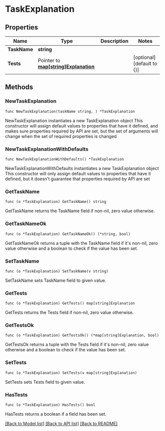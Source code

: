 # TaskExplanation

## Properties

Name | Type | Description | Notes
------------ | ------------- | ------------- | -------------
**TaskName** | **string** |  | 
**Tests** | Pointer to [**map[string]Explanation**](Explanation.md) |  | [optional] [default to {}]

## Methods

### NewTaskExplanation

`func NewTaskExplanation(taskName string, ) *TaskExplanation`

NewTaskExplanation instantiates a new TaskExplanation object
This constructor will assign default values to properties that have it defined,
and makes sure properties required by API are set, but the set of arguments
will change when the set of required properties is changed

### NewTaskExplanationWithDefaults

`func NewTaskExplanationWithDefaults() *TaskExplanation`

NewTaskExplanationWithDefaults instantiates a new TaskExplanation object
This constructor will only assign default values to properties that have it defined,
but it doesn't guarantee that properties required by API are set

### GetTaskName

`func (o *TaskExplanation) GetTaskName() string`

GetTaskName returns the TaskName field if non-nil, zero value otherwise.

### GetTaskNameOk

`func (o *TaskExplanation) GetTaskNameOk() (*string, bool)`

GetTaskNameOk returns a tuple with the TaskName field if it's non-nil, zero value otherwise
and a boolean to check if the value has been set.

### SetTaskName

`func (o *TaskExplanation) SetTaskName(v string)`

SetTaskName sets TaskName field to given value.


### GetTests

`func (o *TaskExplanation) GetTests() map[string]Explanation`

GetTests returns the Tests field if non-nil, zero value otherwise.

### GetTestsOk

`func (o *TaskExplanation) GetTestsOk() (*map[string]Explanation, bool)`

GetTestsOk returns a tuple with the Tests field if it's non-nil, zero value otherwise
and a boolean to check if the value has been set.

### SetTests

`func (o *TaskExplanation) SetTests(v map[string]Explanation)`

SetTests sets Tests field to given value.

### HasTests

`func (o *TaskExplanation) HasTests() bool`

HasTests returns a boolean if a field has been set.


[[Back to Model list]](../README.md#documentation-for-models) [[Back to API list]](../README.md#documentation-for-api-endpoints) [[Back to README]](../README.md)


